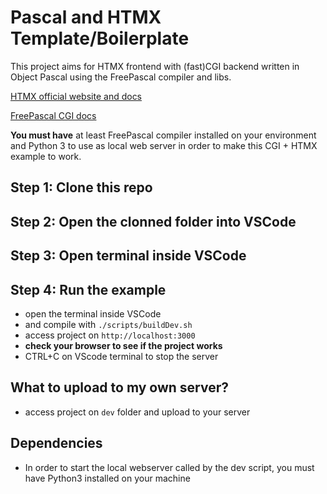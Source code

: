 # Pascal and HTMX Template/Boilerplate

This project aims for HTMX frontend with (fast)CGI backend written in Object Pascal using the FreePascal compiler and libs.

[HTMX official website and docs](https://htmx.org/)

[FreePascal CGI docs](https://wiki.freepascal.org/CGI_Web_Programming)

__You must have__ at least FreePascal compiler installed on your environment and Python 3 to use as local web server in order to make this CGI + HTMX example to work.

## Step 1: Clone this repo

## Step 2: Open the clonned folder into VSCode

## Step 3: Open terminal inside VSCode

## Step 4: Run the example
- open the terminal inside VSCode
- and compile with ```./scripts/buildDev.sh```
- access project on ```http://localhost:3000```
- __check your browser to see if the project works__
- CTRL+C on VScode terminal to stop the server

## What to upload to my own server?
- access project on ```dev``` folder and upload to your server

## Dependencies
- In order to start the local webserver called by the dev script, you must have Python3 installed on your machine
